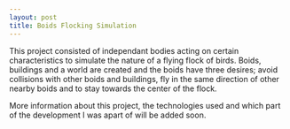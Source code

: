 ```yaml
---
layout: post
title: Boids Flocking Simulation
---
```


This project consisted of independant bodies acting on certain characteristics to simulate the nature of a flying flock of birds. Boids, buildings and a world are created and the boids have three desires; avoid collisions with other boids and buildings, fly in the same direction of other nearby boids and to stay towards the center of the flock.

More information about this project, the technologies used and which part of the development I was apart of will be added soon.